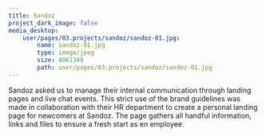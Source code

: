 ```yaml
---
title: Sandoz
project_dark_image: false
media_desktop:
    user/pages/03.projects/sandoz/sandoz-01.jpg:
        name: sandoz-01.jpg
        type: image/jpeg
        size: 4061349
        path: user/pages/03.projects/sandoz/sandoz-01.jpg
---
```


Sandoz asked us to manage their internal communication through landing pages and live chat events. This strict use of the brand guidelines was made in collaboration with their HR department to create a personal landing page for newcomers at Sandoz. The page gathers all handful information, links and files to ensure a fresh start as en employee.